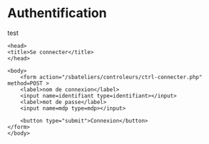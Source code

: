 # Authentification
test
<!DOCTYPE html>
<html>
<lang="fr">
	
	<head>
	<title>Se connecter</title>
	</head>
	
	<body>
		<form action="/sbateliers/controleurs/ctrl-connecter.php" method=POST >
		<label>nom de connexion</label>
		<input name=identifiant type=identifiant></input>
		<label>mot de passe</label>
		<input name=mdp type=mdp></input>
		
		<button type="submit">Connexion</button>
	</form>
	</body>	
</html>
